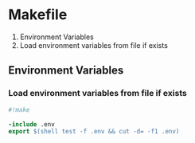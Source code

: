 # Makefile

1. Environment Variables
  1. Load environment variables from file if exists 

## Environment Variables 

### Load environment variables from file if exists

```Makefile
#!make

-include .env
export $(shell test -f .env && cut -d= -f1 .env)
```
